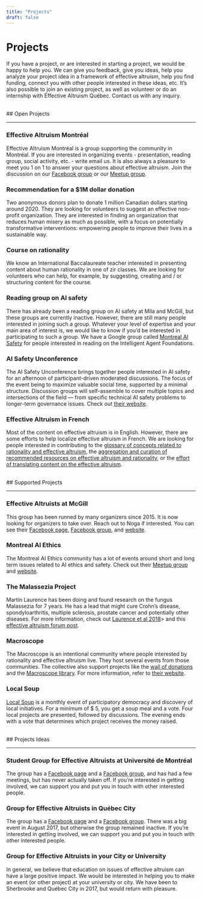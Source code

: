 ```yaml
---
title: "Projects"
draft: false
---
```


# Projects

If you have a project, or are interested in starting a project, we would be happy to help you. We can give you feedback, give you ideas, help you analyze your project idea in a framework of effective altruism, help you find funding, connect you with other people interested in these ideas, etc. It’s also possible to join an existing project, as well as volunteer or do an internship with Effective Altruism Québec. Contact us with any inquiry.

<br>
## Open Projects
<hr>

### Effective Altruism Montréal
Effective Altruism Montréal is a group supporting the community in Montréal. If you are interested in organizing events - presentation, reading group, social activity, etc. - write email us. It is also always a pleasure to meet you 1 on 1 to answer your questions about effective altruism. Join the discussion on our [Facebook group](https://www.facebook.com/groups/AltruismeEfficaceMontreal/) or our [Meetup group](https://www.meetup.com/AltruismeEfficaceMontreal/).

### Recommendation for a $1M dollar donation
Two anonymous donors plan to donate 1 million Canadian dollars starting around 2020. They are looking for volunteers to suggest an effective non-profit organization. They are interested in finding an organization that reduces human misery as much as possible, with a focus on potentially transformative interventions: empowering people to improve their lives in a sustainable way.

### Course on rationality
We know an International Baccalaureate teacher interested in presenting content about human rationality in one of zir classes. We are looking for volunteers who can help, for example, by suggesting, creating and / or structuring content for the course.

### Reading group on AI safety
There has already been a reading group on AI safety at Mila and McGill, but these groups are currently inactive. However, there are still many people interested in joining such a group. Whatever your level of expertise and your main area of interest is, we would like to know if you’d be interested in participating to such a group. We have a Google group called [Montreal AI Safety](https://groups.google.com/forum/#!forum/montreal-ai-safety) for people interested in reading on the Intelligent Agent Foundations.

### AI Safety Unconference
The AI Safety Unconference brings together people interested in AI safety for an afternoon of participant-driven moderated discussions. The focus of the event being to maximize valuable social time, supported by a minimal structure. Discussion groups will self-assemble to cover multiple topics and intersections of the field — from specific technical AI safety problems to longer-term governance issues. Check out [their website](https://aisafetyunconference.info/).

### Effective Altruism in French
Most of the content on effective altruism is in English. However, there are some efforts to help localize effective altruism in French. We are looking for people interested in contributing to the [glossary of concepts related to rationality and effective altruism](https://docs.google.com/spreadsheets/d/146P96UUueDbDU98rCTZPwtbBeGbodaqOWKUMUxX-zo4/), the [aggregation and curation of recommended resources on effective altruism and rationality](https://docs.google.com/spreadsheets/d/1d35agyKOcKMZFbG8pDAA0F-pvngZBL54F232rdMk0wY/edit#gid=0), or the [effort of translating content on the effective altruism](https://docs.google.com/spreadsheets/d/1Rr486cyBRaKcT9q3Kp81VPymTYPblBWkNaY2EM43n4U/).

<br>
## Supported Projects
<hr>

### Effective Altruists at McGill
This group has been runned by many organizers since 2015. It is now looking for organizers to take over. Reach out to Noga if interested. You can see their [Facebook page](https://www.facebook.com/eamcgill/), [Facebook group](https://www.facebook.com/groups/eamcgill/), and [website](http://eamcgill.org/).


### Montreal AI Ethics
The Montreal AI Ethics community has a lot of events around short and long term issues related to AI ethics and safety. Check out their [Meetup group](https://www.meetup.com/Artificial-Intelligence-Ethics/) and [website](https://montrealethics.ai/).

### The Malassezia Project
Martin Laurence has been doing and found research on the fungus Malassezia for 7 years. He has a lead that might cure Crohn’s disease, spondyloarthritis, multiple sclerosis, prostate cancer and potentially other diseases. For more information, check out [Laurence et al 2018](https://www.ncbi.nlm.nih.gov/pubmed/29675414)> and this [effective altruism forum post](https://forum.effectivealtruism.org/posts/4r3ZpiEoWft62yPwv/crohn-s-disease).

### Macroscope
The Macroscope is an intentional community where people interested by rationality and effective altruism live. They host several events from those communities. The collective also support projects like the [wall of donations](https://docs.google.com/drawings/d/1elYEFbyiGNi8Kpy7ybO8MMrRacpvueXlEvpy7fgFsVg/) and the [Macroscope library](https://bit.ly/MacroscopeLibrary). For more information, refer to [their website](https://macroscope.house/).

### Local Soup
[Local Soup](https://soupelocale.org) is a monthly event of participatory democracy and discovery of local initiatives. For a minimum of $ 5, you get a soup meal and a vote. Four local projects are presented, followed by discussions. The evening ends with a vote that determines which project receives the money raised.

<br>
## Projects Ideas
<hr>

### Student Group for Effective Altruists at Université de Montréal
The group has a [Facebook page](https://www.facebook.com/aeudem/) and a [Facebook group](https://www.facebook.com/groups/AltruismeEfficaceUdeM/), and has had a few meetings, but has never actually taken off. If you’re interested in getting involved, we can support you and put you in touch with other interested people.

### Group for Effective Altruists in Québec City
The group has a [Facebook page](https://www.facebook.com/AltruismeEfficaceVilledeQuebec/) and a [Facebook group](https://www.facebook.com/groups/AltruismeEfficaceVilledeQuebec/). There was a big event in August 2017, but otherwise the group remained inactive. If you’re interested in getting involved, we can support you and put you in touch with other interested people.

### Group for Effective Altruists in your City or University
In general, we believe that education on issues of effective altruism can have a large positive impact. We would be interested in helping you to make an event (or other project) at your university or city. We have been to Sherbrooke and Québec City in 2017, but would return with pleasure.

